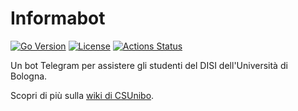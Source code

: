 # Informabot

[![Go Version](https://img.shields.io/badge/Go-1.18-blue.svg)](https://golang.org/doc/go1.18)
[![License](https://img.shields.io/badge/License-GPL%203.0-blue.svg)](LICENSE)
[![Actions Status](https://github.com/csunibo/informabot/actions/workflows/go.yml/badge.svg)](https://github.com/csunibo/informabot/actions/)

Un bot Telegram per assistere gli studenti del DISI dell'Università di Bologna.

Scopri di più sulla [wiki di
CSUnibo](https://csunibo.students.cs.unibo.it/wiki/bot/informabot/index.html).
